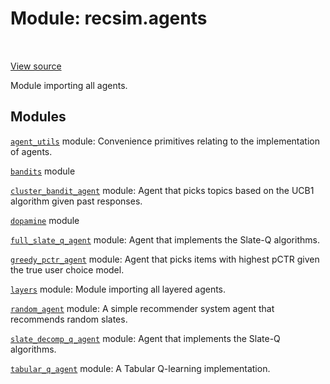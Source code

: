 <div itemscope itemtype="http://developers.google.com/ReferenceObject">
<meta itemprop="name" content="recsim.agents" />
<meta itemprop="path" content="Stable" />
</div>

# Module: recsim.agents

<table class="tfo-notebook-buttons tfo-api" align="left">
</table>

<a target="_blank" href="https://github.com/google-research/recsim/recsim/agents/__init__.py">View
source</a>

Module importing all agents.

<!-- Placeholder for "Used in" -->

## Modules

[`agent_utils`](../recsim/agents/agent_utils.md) module: Convenience primitives
relating to the implementation of agents.

[`bandits`](../recsim/agents/bandits.md) module

[`cluster_bandit_agent`](../recsim/agents/cluster_bandit_agent.md) module: Agent
that picks topics based on the UCB1 algorithm given past responses.

[`dopamine`](../recsim/agents/dopamine.md) module

[`full_slate_q_agent`](../recsim/agents/full_slate_q_agent.md) module: Agent
that implements the Slate-Q algorithms.

[`greedy_pctr_agent`](../recsim/agents/greedy_pctr_agent.md) module: Agent that
picks items with highest pCTR given the true user choice model.

[`layers`](../recsim/agents/layers.md) module: Module importing all layered
agents.

[`random_agent`](../recsim/agents/random_agent.md) module: A simple recommender
system agent that recommends random slates.

[`slate_decomp_q_agent`](../recsim/agents/slate_decomp_q_agent.md) module: Agent
that implements the Slate-Q algorithms.

[`tabular_q_agent`](../recsim/agents/tabular_q_agent.md) module: A Tabular
Q-learning implementation.
